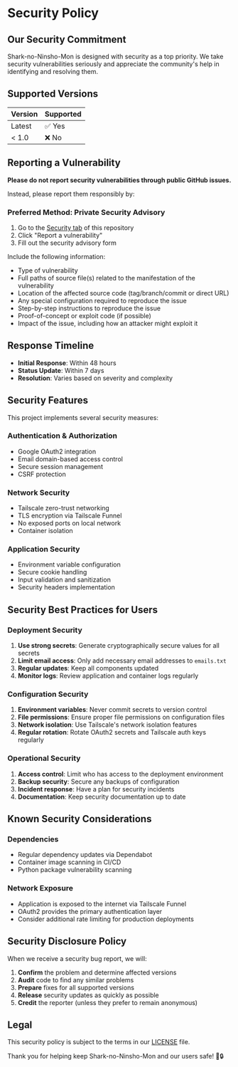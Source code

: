 # Security Policy

## Our Security Commitment

Shark-no-Ninsho-Mon is designed with security as a top priority. We take security vulnerabilities seriously and appreciate the community's help in identifying and resolving them.

## Supported Versions

| Version | Supported          |
| ------- | ------------------ |
| Latest  | ✅ Yes             |
| < 1.0   | ❌ No              |

## Reporting a Vulnerability

**Please do not report security vulnerabilities through public GitHub issues.**

Instead, please report them responsibly by:

### Preferred Method: Private Security Advisory
1. Go to the [Security tab](https://github.com/HaiNick/Shark-no-Ninsho-Mon/security) of this repository
2. Click "Report a vulnerability"
3. Fill out the security advisory form


Include the following information:
- Type of vulnerability
- Full paths of source file(s) related to the manifestation of the vulnerability
- Location of the affected source code (tag/branch/commit or direct URL)
- Any special configuration required to reproduce the issue
- Step-by-step instructions to reproduce the issue
- Proof-of-concept or exploit code (if possible)
- Impact of the issue, including how an attacker might exploit it

## Response Timeline

- **Initial Response**: Within 48 hours
- **Status Update**: Within 7 days
- **Resolution**: Varies based on severity and complexity

## Security Features

This project implements several security measures:

### Authentication & Authorization
- Google OAuth2 integration
- Email domain-based access control
- Secure session management
- CSRF protection

### Network Security
- Tailscale zero-trust networking
- TLS encryption via Tailscale Funnel
- No exposed ports on local network
- Container isolation

### Application Security
- Environment variable configuration
- Secure cookie handling
- Input validation and sanitization
- Security headers implementation

## Security Best Practices for Users

### Deployment Security
1. **Use strong secrets**: Generate cryptographically secure values for all secrets
2. **Limit email access**: Only add necessary email addresses to `emails.txt`
3. **Regular updates**: Keep all components updated
4. **Monitor logs**: Review application and container logs regularly

### Configuration Security
1. **Environment variables**: Never commit secrets to version control
2. **File permissions**: Ensure proper file permissions on configuration files
3. **Network isolation**: Use Tailscale's network isolation features
4. **Regular rotation**: Rotate OAuth2 secrets and Tailscale auth keys regularly

### Operational Security
1. **Access control**: Limit who has access to the deployment environment
2. **Backup security**: Secure any backups of configuration
3. **Incident response**: Have a plan for security incidents
4. **Documentation**: Keep security documentation up to date

## Known Security Considerations

### Dependencies
- Regular dependency updates via Dependabot
- Container image scanning in CI/CD
- Python package vulnerability scanning

### Network Exposure
- Application is exposed to the internet via Tailscale Funnel
- OAuth2 provides the primary authentication layer
- Consider additional rate limiting for production deployments

## Security Disclosure Policy

When we receive a security bug report, we will:

1. **Confirm** the problem and determine affected versions
2. **Audit** code to find any similar problems
3. **Prepare** fixes for all supported versions
4. **Release** security updates as quickly as possible
5. **Credit** the reporter (unless they prefer to remain anonymous)

## Legal

This security policy is subject to the terms in our [LICENSE](../LICENSE) file.

Thank you for helping keep Shark-no-Ninsho-Mon and our users safe! 🦈🔒